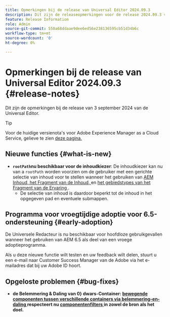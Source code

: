 ```yaml
---
title: Opmerkingen bij de release van Universal Editor 2024.09.3
description: Dit zijn de releaseopmerkingen voor de release 2024.09.3 van de Universal Editor.
feature: Release Information
role: Admin
source-git-commit: 550a68ddaae9dee6ed56e238136595cb51d34b6c
workflow-type: tm+mt
source-wordcount: '0'
ht-degree: 0%

---
```



# Opmerkingen bij de release van Universal Editor 2024.09.3 {#release-notes}

Dit zijn de opmerkingen bij de release van 3 september 2024 van de Universal Editor.

>[!TIP]
>
>Voor de huidige versienota&#39;s voor Adobe Experience Manager as a Cloud Service, gelieve te zien [ deze pagina.](/help/release-notes/release-notes-cloud/release-notes-current.md)

## Nieuwe functies {#what-is-new}

* **`rootPath`nu beschikbaar voor de inhoudkiezer**: De inhoudkiezer kan nu van a `rootPath` worden voorzien om de gebruiker met een gerichte selectie van inhoud voor te stellen wanneer het gebruiken van [ AEM Inhoud, ](/help/implementing/universal-editor/field-types.md#aem-content) [ het Fragment van de Inhoud, ](/help/implementing/universal-editor/field-types.md#content-fragment) en [ het gebiedstypes van het Fragment van de Ervaring ](/help/implementing/universal-editor/field-types.md#experience-fragment).
   * De selectie van inhoud is daardoor beperkt tot de inhoud in het opgegeven pad en eventuele submappen.

## Programma voor vroegtijdige adoptie voor 6.5-ondersteuning {#early-adoption}

De Universele Redacteur is nu beschikbaar voor hoofdloze gebruikgevallen wanneer het gebruiken van AEM 6.5 als deel van een vroege adoptieprogramma.

Als u deze nieuwe functie wilt testen en uw feedback wilt delen, stuurt u een e-mail naar Customer Success Manager van de Adobe via het e-mailadres dat bij uw Adobe ID hoort.

## Opgeloste problemen {#bug-fixes}

* **de Belemmering &amp; Daling van 0} dwars-Container: [ bewegende componenten tussen verschillende containers via belemmering-en-daling ](/help/sites-cloud/authoring/universal-editor/authoring.md#reordering-components) respecteert nu [ componentenfilters ](/help/implementing/universal-editor/customizing.md#filtering-components) in zowel de bron als het doel.**
